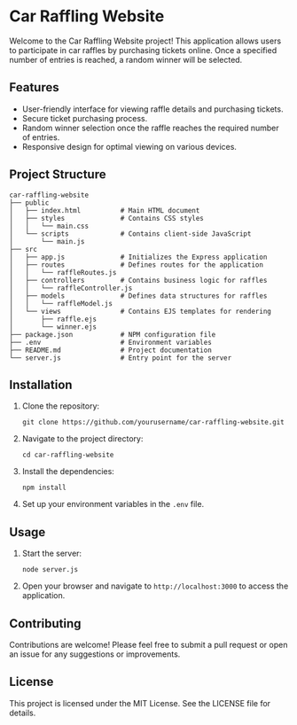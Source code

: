 # Car Raffling Website

Welcome to the Car Raffling Website project! This application allows users to participate in car raffles by purchasing tickets online. Once a specified number of entries is reached, a random winner will be selected.

## Features

- User-friendly interface for viewing raffle details and purchasing tickets.
- Secure ticket purchasing process.
- Random winner selection once the raffle reaches the required number of entries.
- Responsive design for optimal viewing on various devices.

## Project Structure

```
car-raffling-website
├── public
│   ├── index.html          # Main HTML document
│   ├── styles              # Contains CSS styles
│   │   └── main.css
│   └── scripts             # Contains client-side JavaScript
│       └── main.js
├── src
│   ├── app.js              # Initializes the Express application
│   ├── routes              # Defines routes for the application
│   │   └── raffleRoutes.js
│   ├── controllers         # Contains business logic for raffles
│   │   └── raffleController.js
│   ├── models              # Defines data structures for raffles
│   │   └── raffleModel.js
│   └── views               # Contains EJS templates for rendering
│       ├── raffle.ejs
│       └── winner.ejs
├── package.json            # NPM configuration file
├── .env                    # Environment variables
├── README.md               # Project documentation
└── server.js               # Entry point for the server
```

## Installation

1. Clone the repository:
   ```
   git clone https://github.com/yourusername/car-raffling-website.git
   ```
2. Navigate to the project directory:
   ```
   cd car-raffling-website
   ```
3. Install the dependencies:
   ```
   npm install
   ```
4. Set up your environment variables in the `.env` file.

## Usage

1. Start the server:
   ```
   node server.js
   ```
2. Open your browser and navigate to `http://localhost:3000` to access the application.

## Contributing

Contributions are welcome! Please feel free to submit a pull request or open an issue for any suggestions or improvements.

## License

This project is licensed under the MIT License. See the LICENSE file for details.